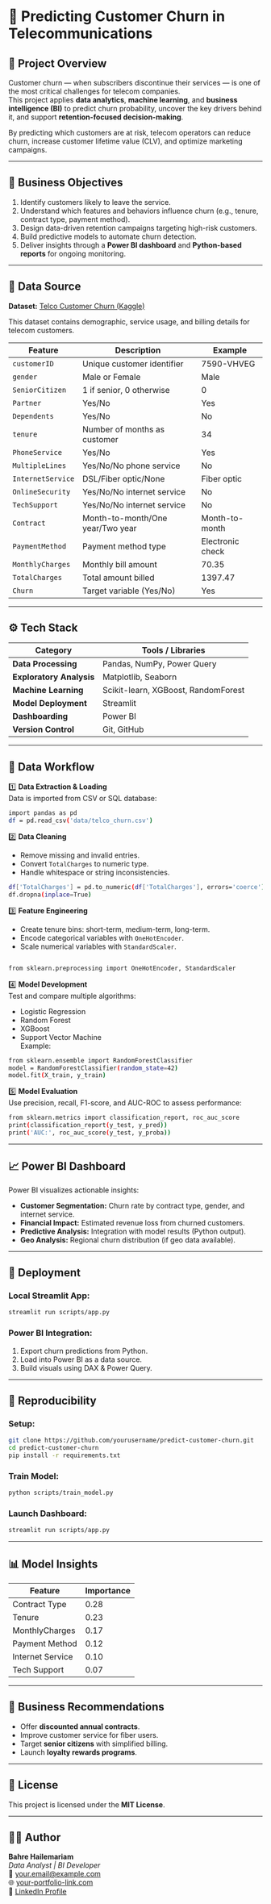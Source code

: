 # 📘 Predicting Customer Churn in Telecommunications

## 🧠 Project Overview
Customer churn — when subscribers discontinue their services — is one of the most critical challenges for telecom companies.  
This project applies **data analytics**, **machine learning**, and **business intelligence (BI)** to predict churn probability, uncover the key drivers behind it, and support **retention-focused decision-making**.

By predicting which customers are at risk, telecom operators can reduce churn, increase customer lifetime value (CLV), and optimize marketing campaigns.

---

## 🎯 Business Objectives
1. Identify customers likely to leave the service.
2. Understand which features and behaviors influence churn (e.g., tenure, contract type, payment method).
3. Design data-driven retention campaigns targeting high-risk customers.
4. Build predictive models to automate churn detection.
5. Deliver insights through a **Power BI dashboard** and **Python-based reports** for ongoing monitoring.

---

## 🧩 Data Source
**Dataset:** [Telco Customer Churn (Kaggle)](https://www.kaggle.com/blastchar/telco-customer-churn)

This dataset contains demographic, service usage, and billing details for telecom customers.

| Feature | Description | Example |
|----------|-------------|----------|
| `customerID` | Unique customer identifier | 7590-VHVEG |
| `gender` | Male or Female | Male |
| `SeniorCitizen` | 1 if senior, 0 otherwise | 0 |
| `Partner` | Yes/No | Yes |
| `Dependents` | Yes/No | No |
| `tenure` | Number of months as customer | 34 |
| `PhoneService` | Yes/No | Yes |
| `MultipleLines` | Yes/No/No phone service | No |
| `InternetService` | DSL/Fiber optic/None | Fiber optic |
| `OnlineSecurity` | Yes/No/No internet service | No |
| `TechSupport` | Yes/No/No internet service | No |
| `Contract` | Month-to-month/One year/Two year | Month-to-month |
| `PaymentMethod` | Payment method type | Electronic check |
| `MonthlyCharges` | Monthly bill amount | 70.35 |
| `TotalCharges` | Total amount billed | 1397.47 |
| `Churn` | Target variable (Yes/No) | Yes |

---

## ⚙️ Tech Stack
| Category | Tools / Libraries |
|-----------|------------------|
| **Data Processing** | Pandas, NumPy, Power Query |
| **Exploratory Analysis** | Matplotlib, Seaborn |
| **Machine Learning** | Scikit-learn, XGBoost, RandomForest |
| **Model Deployment** | Streamlit |
| **Dashboarding** | Power BI |
| **Version Control** | Git, GitHub |

---

## 🧠 Data Workflow
1️⃣ **Data Extraction & Loading**  
Data is imported from CSV or SQL database:
```bash
import pandas as pd
df = pd.read_csv('data/telco_churn.csv')
```
2️⃣ **Data Cleaning** 
- Remove missing and invalid entries.
- Convert `TotalCharges` to numeric type.
- Handle whitespace or string inconsistencies.
```bash
df['TotalCharges'] = pd.to_numeric(df['TotalCharges'], errors='coerce')
df.dropna(inplace=True)
```
3️⃣ **Feature Engineering**  
- Create tenure bins: short-term, medium-term, long-term.
- Encode categorical variables with `OneHotEncoder`.
- Scale numerical variables with `StandardScaler`.
```bash

from sklearn.preprocessing import OneHotEncoder, StandardScaler

```
4️⃣ **Model Development** <br /> 
Test and compare multiple algorithms: <br /> 
- Logistic Regression
- Random Forest
- XGBoost
- Support Vector Machine<br /> 
Example:
```bash
from sklearn.ensemble import RandomForestClassifier
model = RandomForestClassifier(random_state=42)
model.fit(X_train, y_train)

```
5️⃣ **Model Evaluation** <br /> 
Use precision, recall, F1-score, and AUC-ROC to assess performance:
```bash
from sklearn.metrics import classification_report, roc_auc_score
print(classification_report(y_test, y_pred))
print('AUC:', roc_auc_score(y_test, y_proba))

```

---

## 📈 Power BI Dashboard
Power BI visualizes actionable insights:
- **Customer Segmentation:** Churn rate by contract type, gender, and internet service.
- **Financial Impact:** Estimated revenue loss from churned customers.
- **Predictive Analysis:** Integration with model results (Python output).
- **Geo Analysis:** Regional churn distribution (if geo data available).

---

## 🚀 Deployment
### Local Streamlit App:
```bash
streamlit run scripts/app.py
```
### Power BI Integration:
1. Export churn predictions from Python.
2. Load into Power BI as a data source.
3. Build visuals using DAX & Power Query.

---

## 🔁 Reproducibility
### Setup:
```bash
git clone https://github.com/yourusername/predict-customer-churn.git
cd predict-customer-churn
pip install -r requirements.txt
```
### Train Model:
```bash
python scripts/train_model.py
```
### Launch Dashboard:
```bash
streamlit run scripts/app.py
```

---

## 📊 Model Insights
| Feature | Importance |
|----------|-------------|
| Contract Type | 0.28 |
| Tenure | 0.23 |
| MonthlyCharges | 0.17 |
| Payment Method | 0.12 |
| Internet Service | 0.10 |
| Tech Support | 0.07 |

---

## 🧠 Business Recommendations
- Offer **discounted annual contracts**.
- Improve customer service for fiber users.
- Target **senior citizens** with simplified billing.
- Launch **loyalty rewards programs**.

---

## 📜 License
This project is licensed under the **MIT License**.

---

## 👨‍💻 Author
**Bahre Hailemariam**  
_Data Analyst | BI Developer_  
📧 your.email@example.com  
🌐 [your-portfolio-link.com](#)  
💼 [LinkedIn Profile](#)

